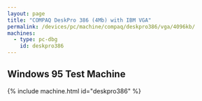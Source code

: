 ```yaml
---
layout: page
title: "COMPAQ DeskPro 386 (4Mb) with IBM VGA"
permalink: /devices/pc/machine/compaq/deskpro386/vga/4096kb/
machines:
  - type: pc-dbg
    id: deskpro386
---
```


Windows 95 Test Machine
---

{% include machine.html id="deskpro386" %}
